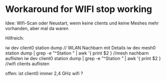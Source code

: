 Workaround for WIFI stop working
================================

Idee:  Wifi-Scan oder Neustart, wenn keine clients und keine Meshes mehr vorhanden, aber mal da waren

Hilfreich:
  
  iw dev client0 station dump       // WLAN Nachbarn mit Details
  iw dev mesh0 station dump | grep -e "^Station " | awk '{ print $2 }  //mesh nachbarn auflisten
  iw dev client0 station dump | grep -e "^Station " | awk '{ print $2 }  //wifi clients auflisten

offen:
  ist client0 immer 2,4 GHz wifi ?
